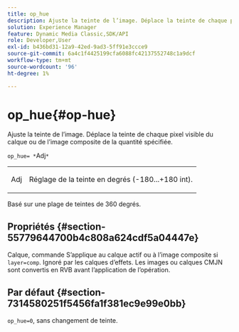 ```yaml
---
title: op_hue
description: Ajuste la teinte de l’image. Déplace la teinte de chaque pixel visible du calque ou de l’image composite de la quantité spécifiée.
solution: Experience Manager
feature: Dynamic Media Classic,SDK/API
role: Developer,User
exl-id: b436bd31-12a9-42ed-9ad3-5ff91e3ccce9
source-git-commit: 6a4c1f4425199cfa6088fc42137552748c1a9dcf
workflow-type: tm+mt
source-wordcount: '96'
ht-degree: 1%

---
```


# op_hue{#op-hue}

Ajuste la teinte de l’image. Déplace la teinte de chaque pixel visible du calque ou de l’image composite de la quantité spécifiée.

`op_hue= *`Adj`*`

<table id="simpletable_7DC7ABA384664BDDAA65B8DEEF7859A8"> 
 <tr class="strow"> 
  <td class="stentry"> <p><span class="varname"> Adj</span> </p> </td> 
  <td class="stentry"> <p>Réglage de la teinte en degrés (-180...+180 int). </p></td> 
 </tr> 
</table>

Basé sur une plage de teintes de 360 degrés.

## Propriétés {#section-55779644700b4c808a624cdf5a04447e}

Calque, commande S’applique au calque actif ou à l’image composite si `layer=comp`. Ignoré par les calques d’effets. Les images ou calques CMJN sont convertis en RVB avant l’application de l’opération.

## Par défaut {#section-7314580251f5456fa1f381ec9e99e0bb}

`op_hue=0`, sans changement de teinte.
